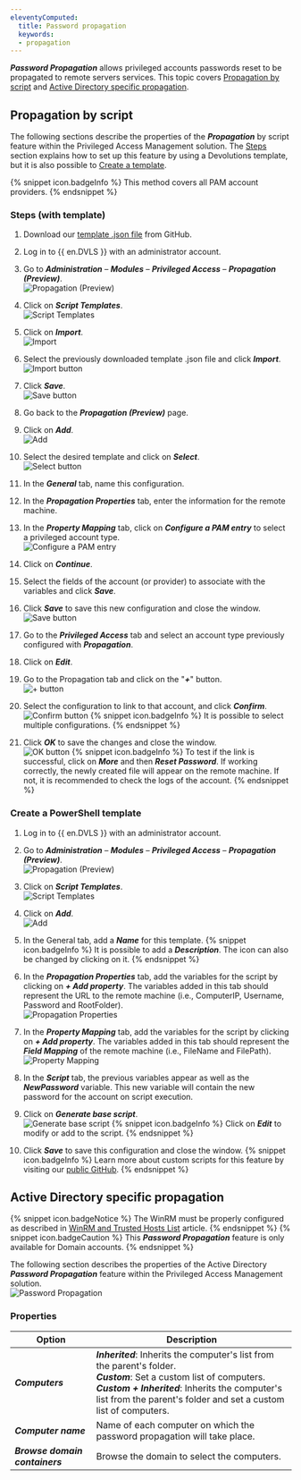 ```yaml
---
eleventyComputed:
  title: Password propagation
  keywords: 
  - propagation
---
```

***Password Propagation*** allows privileged accounts passwords reset to be propagated to remote servers services. This topic covers [Propagation by script](#propagation-by-script) and [Active Directory specific propagation](#active-directory-specific-propagation).

## Propagation by script
The following sections describe the properties of the ***Propagation*** by script feature within the Privileged Access Management solution. The [Steps](#steps-with-template) section explains how to set up this feature by using a Devolutions template, but it is also possible to [Create a template](#create-a-powershell-template).

{% snippet icon.badgeInfo %}
This method covers all PAM account providers.
{% endsnippet %}

### Steps (with template)
1. Download our [template .json file](https://github.com/Devolutions/PAM-Providers/tree/master/Propagation-Scripts/templates) from GitHub.
1. Log in to {{ en.DVLS }} with an administrator account.
1. Go to ***Administration*** – ***Modules*** – ***Privileged Access*** – ***Propagation (Preview)***.  
![Propagation (Preview)](https://webdevolutions.azureedge.net/docs/en/kb/KB0096.png)
1. Click on ***Script Templates***.  
![Script Templates](https://webdevolutions.azureedge.net/docs/en/kb/KB0097.png)
1. Click on ***Import***.  
![Import](https://webdevolutions.azureedge.net/docs/en/kb/KB0098.png)
1. Select the previously downloaded template .json file and click ***Import***.  
![Import button](https://webdevolutions.azureedge.net/docs/en/kb/KB0099.png)
1. Click ***Save***.  
![Save button](https://webdevolutions.azureedge.net/docs/en/kb/KB0100.png)
1. Go back to the ***Propagation (Preview)*** page.
1. Click on ***Add***.  
![Add](https://webdevolutions.azureedge.net/docs/en/kb/KB0101.png)
1. Select the desired template and click on ***Select***.  
![Select button](https://webdevolutions.azureedge.net/docs/en/kb/KB0102.png)
1. In the ***General*** tab, name this configuration.
1. In the ***Propagation Properties*** tab, enter the information for the remote machine.
1. In the ***Property Mapping*** tab, click on ***Configure a PAM entry*** to select a privileged account type.  
![Configure a PAM entry](https://webdevolutions.azureedge.net/docs/en/kb/KB0103.png)
1. Click on ***Continue***.
1. Select the fields of the account (or provider) to associate with the variables and click ***Save***.
1. Click ***Save*** to save this new configuration and close the window.  
![Save button](https://webdevolutions.azureedge.net/docs/en/kb/KB0104.png)
1. Go to the ***Privileged Access*** tab and select an account type previously configured with ***Propagation***.
1. Click on ***Edit***.
1. Go to the Propagation tab and click on the "***+***" button.  
![+ button](https://webdevolutions.azureedge.net/docs/en/kb/KB0105.png)
1. Select the configuration to link to that account, and click ***Confirm***.  
![Confirm button](https://webdevolutions.azureedge.net/docs/en/kb/KB0106.png)
   {% snippet icon.badgeInfo %}
   It is possible to select multiple configurations.
   {% endsnippet %}

1. Click ***OK*** to save the changes and close the window.  
![OK button](https://webdevolutions.azureedge.net/docs/en/kb/KB0107.png)
   {% snippet icon.badgeInfo %}
   To test if the link is successful, click on ***More*** and then ***Reset Password***. If working correctly, the newly created file will appear on the remote machine. If not, it is recommended to check the logs of the account.
   {% endsnippet %}  

### Create a PowerShell template
1. Log in to {{ en.DVLS }} with an administrator account.
1. Go to ***Administration*** – ***Modules*** – ***Privileged Access*** – ***Propagation (Preview)***.  
![Propagation (Preview)](https://webdevolutions.azureedge.net/docs/en/kb/KB0096.png)
1. Click on ***Script Templates***.  
![Script Templates](https://webdevolutions.azureedge.net/docs/en/kb/KB0097.png)
1. Click on ***Add***.  
![Add](https://webdevolutions.azureedge.net/docs/en/kb/KB0112.png)
1. In the General tab, add a ***Name*** for this template.
   {% snippet icon.badgeInfo %}
   It is possible to add a ***Description***. The icon can also be changed by clicking on it.
   {% endsnippet %}

1. In the ***Propagation Properties*** tab, add the variables for the script by clicking on ***+ Add property***. The variables added in this tab should represent the URL to the remote machine (i.e., ComputerIP, Username, Password and RootFolder).  
![Propagation Properties](https://webdevolutions.azureedge.net/docs/en/kb/KB0113.png)
1. In the ***Property Mapping*** tab, add the variables for the script by clicking on ***+ Add property***. The variables added in this tab should represent the ***Field Mapping*** of the remote machine (i.e., FileName and FilePath).  
![Property Mapping](https://webdevolutions.azureedge.net/docs/en/kb/KB0114.png)
1. In the ***Script*** tab, the previous variables appear as well as the ***NewPassword*** variable. This new variable will contain the new password for the account on script execution.
1. Click on ***Generate base script***.  
![Generate base script](https://webdevolutions.azureedge.net/docs/en/kb/KB0115.png)
   {% snippet icon.badgeInfo %}
   Click on ***Edit*** to modify or add to the script.
   {% endsnippet %}

1. Click ***Save*** to save this configuration and close the window.
   {% snippet icon.badgeInfo %}
   Learn more about custom scripts for this feature by visiting our [public GitHub](https://github.com/Devolutions/PAM-Providers/blob/master/Propagation-Scripts/Create-A-Template.md).
   {% endsnippet %}

## Active Directory specific propagation
{% snippet icon.badgeNotice %}
The WinRM must be properly configured as described in [WinRM and Trusted Hosts List](/kb/devolutions-server/how-to-articles/winrm-trustedhostslist/) article.
{% endsnippet %}
{% snippet icon.badgeCaution %}
This ***Password Propagation*** feature is only available for Domain accounts.
{% endsnippet %}

The following section describes the properties of the Active Directory ***Password Propagation*** feature within the Privileged Access Management solution.  
![Password Propagation](https://webdevolutions.azureedge.net/docs/en/server/ServerOp8174.png) 

### Properties
| Option                         | Description                                                              |
|--------------------------------|--------------------------------------------------------------------------|
| ***Computers***                | ***Inherited***: Inherits the computer's list from the parent's folder.<br>***Custom***: Set a custom list of computers.<br>***Custom + Inherited***: Inherits the computer's list from the parent's folder and set a custom list of computers. |
| ***Computer name***            | Name of each computer on which the password propagation will take place. |
| ***Browse domain containers*** | Browse the domain to select the computers.                               |
